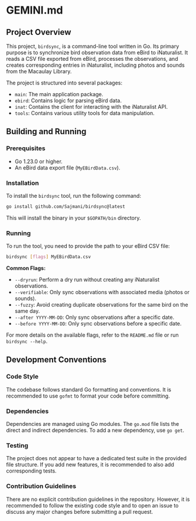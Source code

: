 # GEMINI.md

## Project Overview

This project, `birdsync`, is a command-line tool written in Go. Its primary purpose is to synchronize bird observation data from eBird to iNaturalist. It reads a CSV file exported from eBird, processes the observations, and creates corresponding entries in iNaturalist, including photos and sounds from the Macaulay Library.

The project is structured into several packages:
- `main`: The main application package.
- `ebird`: Contains logic for parsing eBird data.
- `inat`: Contains the client for interacting with the iNaturalist API.
- `tools`: Contains various utility tools for data manipulation.

## Building and Running

### Prerequisites

- Go 1.23.0 or higher.
- An eBird data export file (`MyEBirdData.csv`).

### Installation

To install the `birdsync` tool, run the following command:

```bash
go install github.com/Sajmani/birdsync@latest
```

This will install the binary in your `$GOPATH/bin` directory.

### Running

To run the tool, you need to provide the path to your eBird CSV file:

```bash
birdsync [flags] MyEBirdData.csv
```

**Common Flags:**

- `--dryrun`: Perform a dry run without creating any iNaturalist observations.
- `--verifiable`: Only sync observations with associated media (photos or sounds).
- `--fuzzy`: Avoid creating duplicate observations for the same bird on the same day.
- `--after YYYY-MM-DD`: Only sync observations after a specific date.
- `--before YYYY-MM-DD`: Only sync observations before a specific date.

For more details on the available flags, refer to the `README.md` file or run `birdsync --help`.

## Development Conventions

### Code Style

The codebase follows standard Go formatting and conventions. It is recommended to use `gofmt` to format your code before committing.

### Dependencies

Dependencies are managed using Go modules. The `go.mod` file lists the direct and indirect dependencies. To add a new dependency, use `go get`.

### Testing

The project does not appear to have a dedicated test suite in the provided file structure. If you add new features, it is recommended to also add corresponding tests.

### Contribution Guidelines

There are no explicit contribution guidelines in the repository. However, it is recommended to follow the existing code style and to open an issue to discuss any major changes before submitting a pull request.